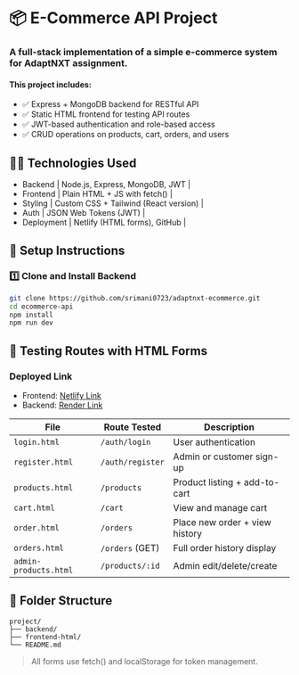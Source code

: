 # 📦 E-Commerce API Project
### A full-stack implementation of a simple e-commerce system for AdaptNXT assignment. 

#### This project includes:
- ✅ Express + MongoDB backend for RESTful API
- ✅ Static HTML frontend for testing API routes
- ✅ JWT-based authentication and role-based access
- ✅ CRUD operations on products, cart, orders, and users

## 🧑‍💻 Technologies Used
- Backend | Node.js, Express, MongoDB, JWT | 
- Frontend | Plain HTML + JS with fetch() | 
- Styling | Custom CSS + Tailwind (React version) | 
- Auth | JSON Web Tokens (JWT) | 
- Deployment | Netlify (HTML forms), GitHub | 

## 🚀 Setup Instructions
### 1️⃣ Clone and Install Backend

```bash
git clone https://github.com/srimani0723/adaptnxt-ecommerce.git
cd ecommerce-api
npm install
npm run dev
```

## 🧪 Testing Routes with HTML Forms
### Deployed Link
- Frontend: [Netlify Link](https://adaptnxt-ecommerce-test.netlify.app/)
- Backend: [Render Link](https://adaptnxt-ecommerce.onrender.com)

| File                 | Route Tested      | Description                      |
|----------------------|-------------------|----------------------------------|
| `login.html`         | `/auth/login`     | User authentication              |
| `register.html`      | `/auth/register`  | Admin or customer sign-up        |
| `products.html`      | `/products`       | Product listing + add-to-cart    |
| `cart.html`          | `/cart`           | View and manage cart             |
| `order.html`         | `/orders`         | Place new order + view history   |
| `orders.html`        | `/orders` (GET)   | Full order history display       |
| `admin-products.html`| `/products/:id`   | Admin edit/delete/create         |

## 📁 Folder Structure


```
project/  
├── backend/                 
├── frontend-html/           
└── README.md  
```
 > All forms use fetch() and localStorage for token management.






